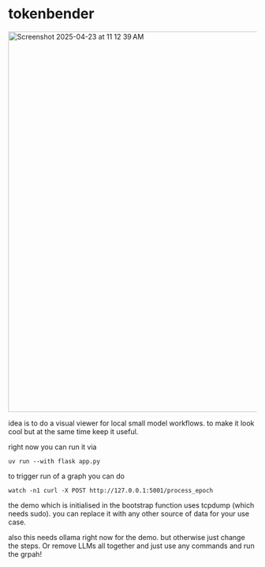 # tokenbender

<img width="770" alt="Screenshot 2025-04-23 at 11 12 39 AM" src="https://github.com/user-attachments/assets/c83b8a30-bbc4-4a67-82b1-3fcf1fa0bc6b" />


idea is to do a visual viewer for local small model workflows. to make it look cool but at the same time keep it useful.

right now you can run it via

`uv run --with flask app.py`

to trigger run of a graph you can do 

`watch -n1 curl -X POST http://127.0.0.1:5001/process_epoch`

the demo which is initialised in the bootstrap function uses tcpdump (which needs sudo). you can replace it with any other source of data for your use case.

also this needs ollama right now for the demo. but otherwise just change the steps. Or remove LLMs all together and just use any commands and run the grpah!

